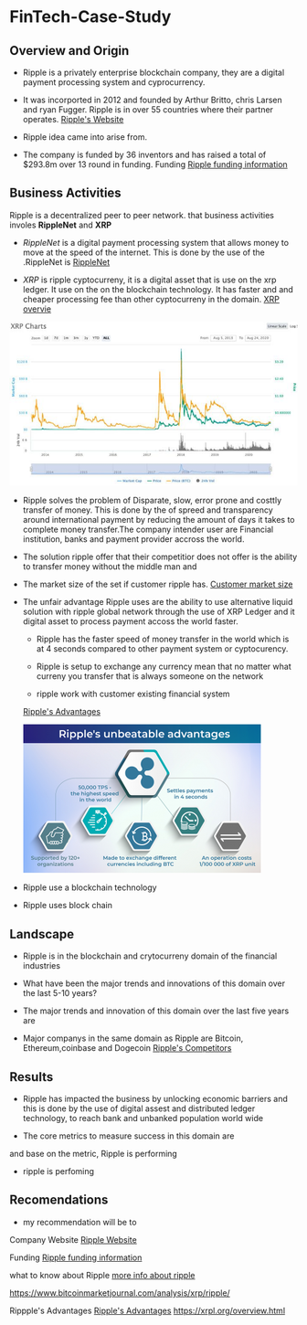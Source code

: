 # FinTech-Case-Study

## Overview and Origin 

*  Ripple is a privately enterprise blockchain company, they are a  digital payment processing system and cyprocurrency. 
 
* It was incorported in 2012 and founded by Arthur Britto, chris Larsen and ryan Fugger. Ripple is in over 55 countries where their partner operates. [Ripple's Website](https://ripple.com/)

* Ripple idea came into arise from. 
 
* The company is funded by 36 inventors and has raised a total of $293.8m over 13 round in funding. Funding [Ripple funding information](https://www.crunchbase.com/organization/ripple-labs/company_financials)

## Business Activities 
  Ripple is a decentralized peer to peer network. that business activities involes **RippleNet** and **XRP**

 - _RippleNet_ is a digital payment processing system that allows money to move at the speed of the internet. This is done by the use of the .RippleNet is [RippleNet](https://ripple.com/ripplenet)

 - _XRP_ is ripple cyptocurreny, it is a digital asset that is use on the xrp ledger. It use on the on the blockchain technology. It has faster and and cheaper processing fee than other cyptocurreny in the domain. [XRP overvie](https://xrpl.org/overview.html)
 >> 
 
 ![alttext](image/chart.jpg)

* Ripple solves the problem of Disparate, slow, error prone and costtly transfer of money. This is done by the of spreed and transparency around international payment by reducing the amount of days it takes to complete money transfer.The company intender user are Financial institution, banks  and payment provider accross the world.  

* The solution ripple offer that their competitior does not offer is the ability to transfer money without the middle man and 

* The market size of the set if customer ripple has.
[Customer market size](https://www.publish0x.com/xrp-community/full-list-of-ripple-customers-20192020-update-xmjwkg)

* The unfair advantage Ripple uses are the ability to use alternative liquid solution with ripple global network through the use of XRP Ledger and it digital asset to process payment accoss the world faster.
  * Ripple has the faster speed of money transfer in the world which is at 4 seconds compared to other payment system or cyptocurency.

  * Ripple is setup to exchange any currency mean that no matter what curreny you transfer that is always someone on the network

  * ripple work with customer existing financial system

  [Ripple's Advantages](https://changelly.com/blog/invest-in-ripples-xrp-how-where-and-when/)

  ![alttext](image/advantages.png)

* Ripple use a blockchain technology
* Ripple uses block chain 

## Landscape 

* Ripple is in the blockchain and crytocurreny domain of the financial industries  

* What have been the major trends and innovations of this domain over the last 5-10 years?  

* The major trends and innovation of this domain over the last five years are 

* Major companys in the same domain as Ripple are Bitcoin, Ethereum,coinbase and Dogecoin [Ripple's Competitors](https://www.owler.com/company/ripple)


## Results 

* Ripple has impacted the business by unlocking economic barriers and this is done by the use of digital assest and distributed ledger technology, to reach bank and unbanked population world wide 

* The core metrics to measure success in this domain are 

 and base on the metric, Ripple is performing 

* ripple is perfoming 

## Recomendations

* my recommendation will be to 


Company Website [Ripple Website](https://ripple.com/)

Funding [Ripple funding information](https://www.crunchbase.com/organization/ripple-labs/company_financials)

what to know about Ripple  [more info about ripple](https://www.coindesk.com/10-things-you-need-to-know-about-ripple)

https://www.bitcoinmarketjournal.com/analysis/xrp/ripple/
 
Rippple's Advantages [Ripple's Advantages](https://changelly.com/blog/invest-in-ripples-xrp-how-where-and-when/)
https://xrpl.org/overview.html







